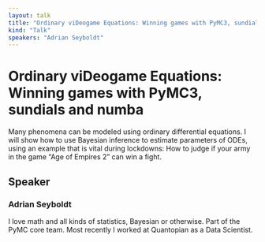 ```yaml
---
layout: talk
title: "Ordinary viDeogame Equations: Winning games with PyMC3, sundials and numba"
kind: "Talk"
speakers: "Adrian Seyboldt"
---
```


# Ordinary viDeogame Equations: Winning games with PyMC3, sundials and numba

Many phenomena can be modeled using ordinary differential equations. I will show how to use Bayesian inference to estimate parameters of ODEs, using an example that is vital during lockdowns: How to judge if your army in the game “Age of Empires 2” can win a fight.

## Speaker

### Adrian Seyboldt

I love math and all kinds of statistics, Bayesian or otherwise. Part of the PyMC core team.
Most recently I worked at Quantopian as a Data Scientist.
